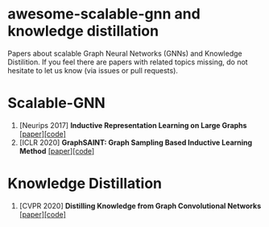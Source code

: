 # awesome-scalable-gnn and knowledge distillation
Papers about scalable Graph Neural Networks (GNNs) and Knowledge Distilition.
If you feel there are papers with related topics missing, do not hesitate to let us know (via issues or pull requests).

# Scalable-GNN
1. [Neurips 2017] **Inductive Representation Learning on Large Graphs** [[paper]](https://arxiv.org/abs/1706.02216)[[code]](https://github.com/williamleif/GraphSAGE)
2. [ICLR 2020] **GraphSAINT: Graph Sampling Based Inductive Learning Method** [[paper]](https://arxiv.org/abs/1907.04931)[[code]](https://github.com/GraphSAINT/GraphSAINT)

# Knowledge Distillation
1. [CVPR 2020] **Distilling Knowledge from Graph Convolutional Networks** [[paper]](https://arxiv.org/abs/2003.10477)[[code]](https://github.com/ihollywhy/DistillGCN.PyTorch)
